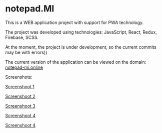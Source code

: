 # notepad.MI

This is a WEB application project with support for PWA technology.

The project was developed using technologies: JavaScript, React, Redux, Firebase, SCSS.

At the moment, the project is under development, so the current commits may be with errors))

The current version of the application can be viewed on the domain: [notepad-mi.online](https://www.notepad-mi.online)

Screenshots:

[Screenshoot 1](./README/screenshot_1.png)

[Screenshoot 2](./README/screenshot_2.png)

[Screenshoot 3](./README/screenshot_3.png)

[Screenshoot 4](./README/screenshot_4.jpg)

[Screenshoot 4](./README/screenshot_5.jpg)
